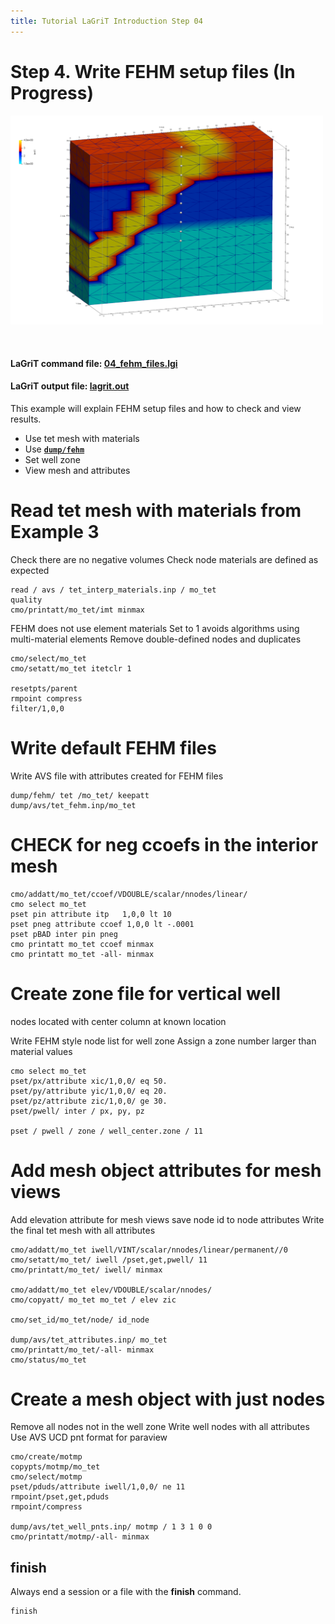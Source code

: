```yaml
---
title: Tutorial LaGriT Introduction Step 04
---
```


# Step 4. Write FEHM setup files (In Progress) 

<p>
<a href="step_04/04_tet_nodes_imt_well_pts.png"> <img width="500" src="step_04/04_tet_nodes_imt_well_pts.png" /> </a>
</p>
<br>
<!-- End image -->


#### LaGriT command file: [04_fehm_files.lgi](step_04/04_fehm_files.lgi.txt)
#### LaGriT  output file: [lagrit.out](step_04/04_fehm_files.out.txt)

This example will explain FEHM setup files and how to check and view results.
 
- Use tet mesh with materials
- Use [**`dump/fehm`**](https://lanl.github.io/LaGriT/pages/docs/commands/DUMP2.html#fehm)
- Set well zone
- View mesh and attributes 


# Read tet mesh with materials from Example 3

Check there are no negative volumes
Check node materials are defined as expected

```
read / avs / tet_interp_materials.inp / mo_tet
quality
cmo/printatt/mo_tet/imt minmax
```

FEHM does not use element materials
Set to 1 avoids algorithms using multi-material elements
Remove double-defined nodes and duplicates

```
cmo/select/mo_tet
cmo/setatt/mo_tet itetclr 1

resetpts/parent
rmpoint compress
filter/1,0,0
```

# Write default FEHM files

Write AVS file with attributes created for FEHM files

```
dump/fehm/ tet /mo_tet/ keepatt
dump/avs/tet_fehm.inp/mo_tet
```

# CHECK for neg ccoefs in the interior mesh

```
cmo/addatt/mo_tet/ccoef/VDOUBLE/scalar/nnodes/linear/
cmo select mo_tet
pset pin attribute itp   1,0,0 lt 10
pset pneg attribute ccoef 1,0,0 lt -.0001
pset pBAD inter pin pneg
cmo printatt mo_tet ccoef minmax
cmo printatt mo_tet -all- minmax
```

# Create zone file for vertical well

nodes located with center column at known location

Write FEHM style node list for well zone
Assign a zone number larger than material values

```
cmo select mo_tet
pset/px/attribute xic/1,0,0/ eq 50.
pset/py/attribute yic/1,0,0/ eq 20.
pset/pz/attribute zic/1,0,0/ ge 30.
pset/pwell/ inter / px, py, pz

pset / pwell / zone / well_center.zone / 11
```

# Add mesh object attributes for mesh views

Add elevation attribute for mesh views
save node id to node attributes
Write the final tet mesh with all attributes

```
cmo/addatt/mo_tet iwell/VINT/scalar/nnodes/linear/permanent//0
cmo/setatt/mo_tet/ iwell /pset,get,pwell/ 11
cmo/printatt/mo_tet/ iwell/ minmax

cmo/addatt/mo_tet elev/VDOUBLE/scalar/nnodes/
cmo/copyatt/ mo_tet mo_tet / elev zic

cmo/set_id/mo_tet/node/ id_node

dump/avs/tet_attributes.inp/ mo_tet
cmo/printatt/mo_tet/-all- minmax
cmo/status/mo_tet
```

# Create a mesh object with just nodes

 Remove all nodes not in the well zone
 Write well nodes with all attributes
 Use AVS UCD pnt format for paraview

```
cmo/create/motmp
copypts/motmp/mo_tet
cmo/select/motmp
pset/pduds/attribute iwell/1,0,0/ ne 11
rmpoint/pset,get,pduds
rmpoint/compress

dump/avs/tet_well_pnts.inp/ motmp / 1 3 1 0 0
cmo/printatt/motmp/-all- minmax
```


## finish

Always end a session or a file with the **finish** command.

```
finish
```

